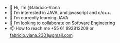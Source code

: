 - 👋 Hi, I’m @fabricio-Viana
- 👀 I’m interested in JAVA, and javascript and c/c++.
- 🌱 I’m currently learning JAVA 
- 💞️ I’m looking to collaborate on Software Engineering
- 📫 How to reach me +55 61 992812209 or fabricio.viana.2301@gmail.com

<!---
fabricio-Viana/fabricio-Viana is a ✨ special ✨ repository because its `README.md` (this file) appears on your GitHub profile.
You can click the Preview link to take a look at your changes.
--->

